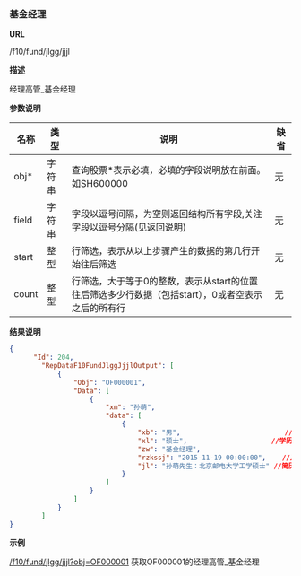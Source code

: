 
### 基金经理  

**URL**

/f10/fund/jlgg/jjjl

**描述**

经理高管_基金经理 

**参数说明**

|名称|类型|说明|缺省|
| -------- | -------- | -------- | -------- |
|obj\*|字符串|查询股票\*表示必填，必填的字段说明放在前面。如SH600000|无|
|field|字符串|字段以逗号间隔，为空则返回结构所有字段,关注字段以逗号分隔(见返回说明)|无|
|start|整型|行筛选，表示从以上步骤产生的数据的第几行开始往后筛选|无|
|count|整型|行筛选，大于等于0的整数，表示从start的位置往后筛选多少行数据（包括start），0或者空表示之后的所有行|无|


**结果说明**

```json
{
      "Id": 204,
        "RepDataF10FundJlggJjjlOutput": [
            {
                "Obj": "OF000001",
                "Data": [
                    {
                        "xm": "孙萌",
                        "data": [
                            {
                                "xb": "男",							//性别	varchar(2)
                                "xl": "硕士",						//学历	varchar(4)
                                "zw": "基金经理",						//职务	varchar(50)
                                "rzkssj": "2015-11-19 00:00:00",	//入职开始时间 datetime
                                "jl": "孙萌先生：北京邮电大学工学硕士"	//简历	varchar(4000)
                            }
                        ]
                    }
				]
			}
   	 	]
}
```

**示例**

[/f10/fund/jlgg/jjjl?obj=OF000001]($APIHOST$/f10/fund/jlgg/jjjl?obj=OF000001)
获取OF000001的经理高管_基金经理  
